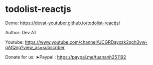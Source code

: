 # todolist-reactjs
Demo: https://devat-youtuber.github.io/todolist-reactjs/

Author: Dev AT

Youtube: https://www.youtube.com/channel/UCGRDayozk2qch3vw-qAtQng?view_as=subscriber

Donate for us:
➤Paypal : https://paypal.me/tuananh251192

